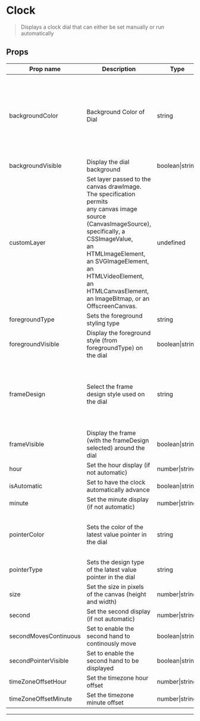 # Clock

> Displays a clock dial that can either be set manually or run automatically

## Props

| Prop name             | Description                                                                                                                                                                                                                                                                         | Type            | Values                                                                                                                                                                                                           | Default     |
| --------------------- | ----------------------------------------------------------------------------------------------------------------------------------------------------------------------------------------------------------------------------------------------------------------------------------- | --------------- | ---------------------------------------------------------------------------------------------------------------------------------------------------------------------------------------------------------------- | ----------- |
| backgroundColor       | Background Color of Dial                                                                                                                                                                                                                                                            | string          | `DARK_GRAY`, `SATIN_GRAY`, `LIGHT_GRAY`, `WHITE`, `BLACK`, `BEIGE`, `BROWN`, `RED`, `GREEN`, `BLUE`, `TURNED`, `ANTHRACITE`, `MUD`, `PUNCHED_SHEET`, `CARBON`, `STAINLESS`, `BRUSHED_METAL`, `BRUSHED_STAINLESS` | "DARK_GRAY" |
| backgroundVisible     | Display the dial background                                                                                                                                                                                                                                                         | boolean\|string | -                                                                                                                                                                                                                | true        |
| customLayer           | Set layer passed to the canvas drawImage. The specification permits<br>any canvas image source (CanvasImageSource), specifically, a CSSImageValue,<br>an HTMLImageElement, an SVGImageElement, an HTMLVideoElement, an HTMLCanvasElement,<br>an ImageBitmap, or an OffscreenCanvas. | undefined       | -                                                                                                                                                                                                                | undefined   |
| foregroundType        | Sets the foreground styling type                                                                                                                                                                                                                                                    | string          | `TYPE1 through TYPE5`                                                                                                                                                                                            | "TYPE1"     |
| foregroundVisible     | Display the foreground style (from foregroundType) on the dial                                                                                                                                                                                                                      | boolean\|string | -                                                                                                                                                                                                                | true        |
| frameDesign           | Select the frame design style used on the dial                                                                                                                                                                                                                                      | string          | `BLACK_METAL`, `METAL`, `SHINY_METAL`, `BRASS`, `STEEL`, `CHROME`, `GOLD`, `ANTHRACITE`, `TILTED_GRAY`, `TILTED_BLACK`, `GLOSSY_METAL`                                                                           | "METAL"     |
| frameVisible          | Display the frame (with the frameDesign selected) around the dial                                                                                                                                                                                                                   | boolean\|string | -                                                                                                                                                                                                                | true        |
| hour                  | Set the hour display (if not automatic)                                                                                                                                                                                                                                             | number\|string  | `Hour (0-23)`                                                                                                                                                                                                    | undefined   |
| isAutomatic           | Set to have the clock automatically advance                                                                                                                                                                                                                                         | boolean\|string | -                                                                                                                                                                                                                | undefined   |
| minute                | Set the minute display (if not automatic)                                                                                                                                                                                                                                           | number\|string  | `Minute (0-59)`                                                                                                                                                                                                  | undefined   |
| pointerColor          | Sets the color of the latest value pointer in the dial                                                                                                                                                                                                                              | string          | `RED`, `GREEN`, `BLUE`, `ORANGE`, `YELLOW`, `CYAN`, `MAGENTA`, `WHITE`, `GRAY`, `BLACK`, `RAITH`, `GREEN_LCD`, `JUG_GREEN`                                                                                       | "RED"       |
| pointerType           | Sets the design type of the latest value pointer in the dial                                                                                                                                                                                                                        | string          | `TYPE1 through TYPE16`                                                                                                                                                                                           | "TYPE1"     |
| size                  | Set the size in pixels of the canvas (height and width)                                                                                                                                                                                                                             | number\|string  | -                                                                                                                                                                                                                | undefined   |
| second                | Set the second display (if not automatic)                                                                                                                                                                                                                                           | number\|string  | `Seconds (0-59)`                                                                                                                                                                                                 | undefined   |
| secondMovesContinuous | Set to enable the second hand to continously move                                                                                                                                                                                                                                   | boolean\|string | -                                                                                                                                                                                                                | false       |
| secondPointerVisible  | Set to enable the second hand to be displayed                                                                                                                                                                                                                                       | boolean\|string | -                                                                                                                                                                                                                | ture        |
| timeZoneOffsetHour    | Set the timezone hour offset                                                                                                                                                                                                                                                        | number\|string  | -                                                                                                                                                                                                                | undefined   |
| timeZoneOffsetMinute  | Set the timezone minute offset                                                                                                                                                                                                                                                      | number\|string  | -                                                                                                                                                                                                                | undefined   |

---
